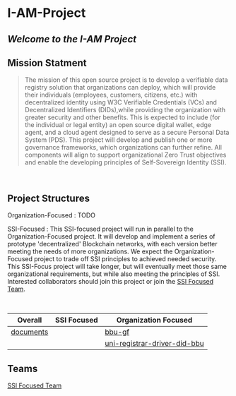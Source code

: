 # I-AM-Project 
*Welcome to the I-AM Project*
---

## Mission Statment 
> The mission of this open source project is to develop a verifiable data registry
solution that organizations can deploy, which will provide their individuals
(employees, customers, citizens, etc.) with decentralized identity using W3C
Verifiable Credentials (VCs) and Decentralized Identifiers (DIDs),while providing
the organization with greater security and other benefits. This is expected to
include (for the individual or legal entity) an open source digital wallet, edge
agent, and a cloud agent designed to serve as a secure Personal Data System
(PDS). This project will develop and publish one or more governance
frameworks, which organizations can further refine. All components will align to
support organizational Zero Trust objectives and enable the developing principles
of Self-Sovereign Identity (SSI).

<br/>

## Project Structures
Organization-Focused
: TODO

SSI-Focused
: This SSI-focused project will run in parallel to the Organization-Focused project. It will develop and implement a series of prototype 'decentralized' Blockchain networks, with each version better meeting the needs of more organizations. We expect the Organization-Focused project to trade off SSI principles to achieved needed security. This SSI-Focus project will take longer, but will eventually meet those same organizational requirements, but while also meeting the principles of SSI. Interested collaborators should join this project or join the [SSI Focused Team](https://github.com/orgs/I-AM-project/teams/ssi-focused).

<br/>

| Overall | SSI Focused | Organization Focused |
| --------| -------------| -------------------- |
| [documents](https://github.com/I-AM-project/documents)|   | [bbu-gf](https://github.com/I-AM-project/bbu-gf)               |
|          |   | [uni-registrar-driver-did-bbu](https://github.com/I-AM-project/uni-registrar-driver-did-bbu)|



## Teams
[SSI Focused Team](https://github.com/orgs/I-AM-project/teams/ssi-focused)
